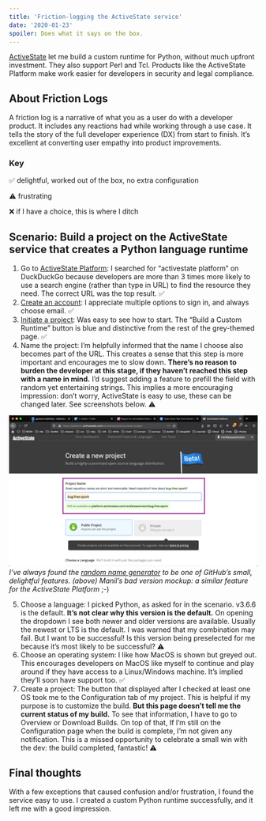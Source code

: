 ```yaml
---
title: 'Friction-logging the ActiveState service'
date: '2020-01-23'
spoiler: Does what it says on the box.
---
```


[ActiveState](https://activestate.com) let me build a custom runtime for Python, without much upfront investment. They also support Perl and Tcl. Products like the ActiveState Platform make work easier for developers in security and legal compliance. 

## About Friction Logs

A friction log is a narrative of what you as a user do with a developer product. It includes any reactions had while working through a use case. It tells the story of the full developer experience (DX) from start to finish. It’s excellent at converting user empathy into product improvements.

### Key

✅ delightful, worked out of the box, no extra configuration

⚠️ frustrating

❌ if I have a choice, this is where I ditch

## Scenario: Build a project on the ActiveState service that creates a Python language runtime

1. Go to [ActiveState Platform](https://platform.activestate.com/): I searched for “activestate platform” on DuckDuckGo because developers are more than 3 times more likely to use a search engine (rather than type in URL) to find the resource they need. The correct URL was the top result. ✅
2. [Create an account](https://platform.activestate.com/create-account): I appreciate multiple options to sign in, and always choose email. ✅
3. [Initiate a project](https://platform.activestate.com/create-project): Was easy to see how to start. The “Build a Custom Runtime” button is blue and distinctive from the rest of the grey-themed page. ✅
4. Name the project: I’m helpfully informed that the name I choose also becomes part of the URL. This creates a sense that this step is more important and encourages me to slow down. **There’s no reason to burden the developer at this stage, if they haven’t reached this step with a name in mind.** I’d suggest adding a feature to prefill the field with random yet entertaining strings. This implies a more encouraging impression: don’t worry, ActiveState is easy to use, these can be changed later. See screenshots below. ⚠️ 

![Github suggested name feature mashup into ActiveState.](./bad-mashup-github-activestate.png)
_I’ve always found the [random name generator](https://github.com/new) to be one of GitHub’s small, delightful features. (above) Manil’s bad version mockup: a similar feature for the ActiveState Platform_ ;-)

5. Choose a language: I picked Python, as asked for in the scenario. v3.6.6 is the default. **It’s not clear why this version is the default.** On opening the dropdown I see both newer and older versions are available. Usually the newest or LTS is the default. I was warned that my combination may fail. But I want to be successful! Is this version being preselected for me because it’s most likely to be successful? ⚠️ 
6. Choose an operating system: I like how MacOS is shown but greyed out. This encourages developers on MacOS like myself to continue and play around if they have access to a Linux/Windows machine. It’s implied they’ll soon have support too. ✅
7. Create a project: The button that displayed after I checked at least one OS took me to the Configuration tab of my project. This is helpful if my purpose is to customize the build. **But this page doesn’t tell me the current status of my build.** To see that information, I have to go to Overview or Download Builds. On top of that, If I’m still on the Configuration page when the build is complete, I’m not given any notification. This is a missed opportunity to celebrate a small win with the dev: the build completed, fantastic! ⚠️

## Final thoughts

With a few exceptions that caused confusion and/or frustration, I found the service easy to use. I created a custom Python runtime successfully, and it left me with a good impression.
